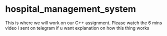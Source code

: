 # hospital_management_system
This is where we will work on our C++ assignment. Please watch the 6 mins video i sent on telegram if u want explanation on how this thing works
